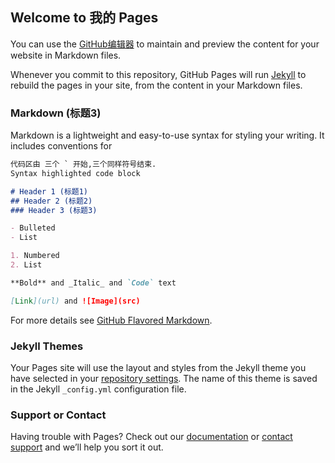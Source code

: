 ## Welcome to 我的 Pages

You can use the [GitHub编辑器](https://github.com/sywxf/myweb/edit/gh-pages/index.md) to maintain and preview the content for your website in Markdown files.

Whenever you commit to this repository, GitHub Pages will run [Jekyll](https://jekyllrb.com/) to rebuild the pages in your site, from the content in your Markdown files.

### Markdown (标题3)

Markdown is a lightweight and easy-to-use syntax for styling your writing. It includes conventions for

```markdown 
代码区由 三个 ` 开始,三个同样符号结束.
Syntax highlighted code block

# Header 1 (标题1)
## Header 2 (标题2)
### Header 3 (标题3)

- Bulleted
- List

1. Numbered
2. List

**Bold** and _Italic_ and `Code` text

[Link](url) and ![Image](src)
```

For more details see [GitHub Flavored Markdown](https://guides.github.com/features/mastering-markdown/).

### Jekyll Themes

Your Pages site will use the layout and styles from the Jekyll theme you have selected in your [repository settings](https://github.com/sywxf/myweb/settings/pages). The name of this theme is saved in the Jekyll `_config.yml` configuration file.

### Support or Contact

Having trouble with Pages? Check out our [documentation](https://docs.github.com/categories/github-pages-basics/) or [contact support](https://support.github.com/contact) and we’ll help you sort it out.
